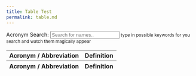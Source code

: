 ```yaml
---
title: Table Test
permalink: table.md
---
```


<div class="form-group col-sm-3">
    <label>Acronym Search:</label>
    <input type="text" id="myInput" onkeyup="myFunction()" placeholder="Search for names..">
    <small>type in possible keywords for you search and watch them magically appear</small>
</div>
<table id="example" class="display" cellspacing="0" width="100%">
    <thead>
        <tr>
            <th>Acronym / Abbreviation</th>
            <th>Definition</th>
        </tr>
    </thead>
    <tfoot>
        <tr>
            <th>Acronym / Abbreviation</th>
            <th>Definition</th>
        </tr>
    </tfoot>
</table>
